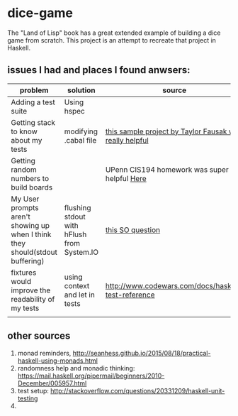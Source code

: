 # dice-game

The "Land of Lisp" book has a great extended example of building a dice game from scratch.  This project is an attempt to recreate that project in Haskell.

## issues I had and places I found anwsers:
| problem | solution | source |
| ------- | -------- | ------- |
| Adding a test suite | Using hspec |    |
| Getting stack to know about my tests | modifying .cabal file | [this sample project by Taylor Fausak was really helpful](http://taylor.fausak.me/2014/03/04/haskeleton-a-haskell-project-skeleton/) |
| Getting random numbers to build boards|  | UPenn CIS194 homework was super helpful [Here](http://www.seas.upenn.edu/~cis194/hw/07-monads.pdf) |
| My User prompts aren't showing up when I think they should(stdout buffering)| flushing stdout with hFlush from System.IO| [this SO question](http://stackoverflow.com/questions/13190314/haskell-do-monad-io-happens-out-of-order) |
| fixtures would improve the readability of my tests  | using context and let in tests | http://www.codewars.com/docs/haskell-test-reference  |
|  |  |  |

## other sources
 1. monad reminders, http://seanhess.github.io/2015/08/18/practical-haskell-using-monads.html
 2. randomness help and monadic thinking: https://mail.haskell.org/pipermail/beginners/2010-December/005957.html
 3. test setup: http://stackoverflow.com/questions/20331209/haskell-unit-testing
 4. 
